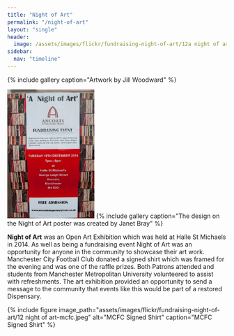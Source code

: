 ```yaml
---
title: "Night of Art"
permalink: "/night-of-art"
layout: "single"
header:
  image: /assets/images/flickr/fundraising-night-of-art/12a night of art.jpeg
sidebar:
  nav: "timeline"
---
```

{% include gallery caption="Artwork by Jill Woodward" %}

<img src="/assets/images/flickr/fundraising-night-of-art/invitation.jpg" width="200">
{% include gallery caption="The design on the Night of Art poster was created by Janet Bray" %}

**Night of Art** was an Open Art Exhibition which was held at Halle St Michaels in 2014.  As well as being a fundraising event Night of Art was an opportunity for anyone in the community to showcase their art work.  Manchester City Football Club donated a signed shirt which was framed for the evening and was one of the raffle prizes.  Both Patrons attended and students from Manchester Metropolitan University volunteered to assist with refreshments.  The art exhibition provided an opportunity to send a message to the community that events like this would be part of a restored Dispensary.

{% include figure image_path="assets/images/flickr/fundraising-night-of-art/12 night of art-mcfc.jpeg" alt="MCFC Signed Shirt" caption="MCFC Signed Shirt" %}
